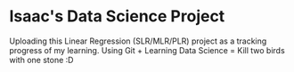 # Isaac's Data Science Project
Uploading this Linear Regression (SLR/MLR/PLR) project as a tracking progress of my learning. 
Using Git + Learning Data Science = Kill two birds with one stone :D
